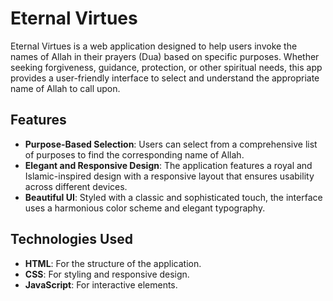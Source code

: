 # Eternal Virtues

Eternal Virtues is a web application designed to help users invoke the names of Allah in their prayers (Dua) based on specific purposes. Whether seeking forgiveness, guidance, protection, or other spiritual needs, this app provides a user-friendly interface to select and understand the appropriate name of Allah to call upon.

## Features

- **Purpose-Based Selection**: Users can select from a comprehensive list of purposes to find the corresponding name of Allah.
- **Elegant and Responsive Design**: The application features a royal and Islamic-inspired design with a responsive layout that ensures usability across different devices.
- **Beautiful UI**: Styled with a classic and sophisticated touch, the interface uses a harmonious color scheme and elegant typography.

## Technologies Used

- **HTML**: For the structure of the application.
- **CSS**: For styling and responsive design.
- **JavaScript**: For interactive elements.
